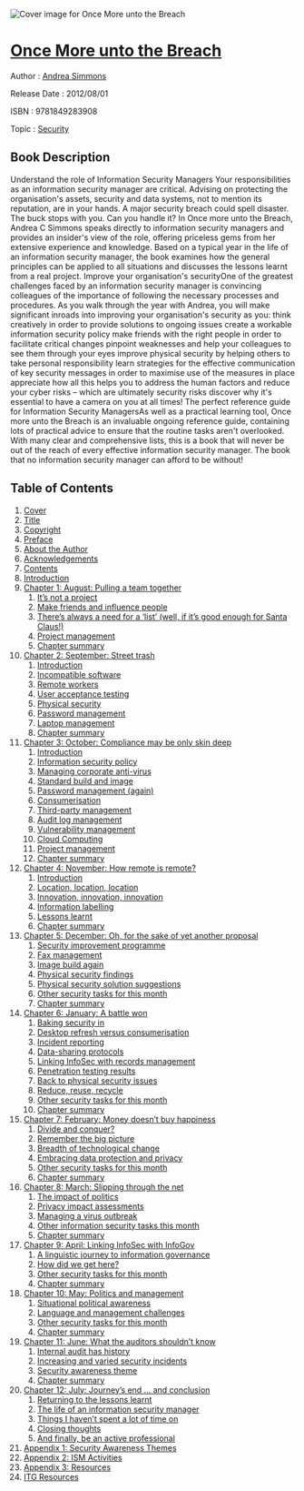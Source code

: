 ![Cover image for Once More unto the Breach](https://imgdetail.ebookreading.net/cover/cover/security/EB9781849283908.jpg)

[Once More unto the Breach](https://ebookreading.net/view/book/Once+More+unto+the+Breach-EB9781849283908_1.html "Once More unto the Breach")
====================================================================================================================

Author : [Andrea Simmons](https://ebookreading.net/search/author/Andrea+Simmons)

Release Date : 2012/08/01

ISBN : 9781849283908

Topic : [Security](https://ebookreading.net/search/category/security)

Book Description
-----------------

Understand the role of Information Security Managers
Your responsibilities as an information security manager are critical. Advising on protecting the organisation's assets, security and data systems, not to mention its reputation, are in your hands. A major security breach could spell disaster.
The buck stops with you. Can you handle it?
In Once more unto the Breach, Andrea C Simmons speaks directly to information security managers and provides an insider's view of the role, offering priceless gems from her extensive experience and knowledge. 
Based on a typical year in the life of an information security manager, the book examines how the general principles can be applied to all situations and discusses the lessons learnt from a real project.
Improve your organisation's securityOne of the greatest challenges faced by an information security manager is convincing colleagues of the importance of following the necessary processes and procedures. As you walk through the year with Andrea, you will make significant inroads into improving your organisation's security as you:
think creatively in order to provide solutions to ongoing issues create a workable information security policy make friends with the right people in order to facilitate critical changes pinpoint weaknesses and help your colleagues to see them through your eyes improve physical security by helping others to take personal responsibility learn strategies for the effective communication of key security messages in order to maximise use of the measures in place appreciate how all this helps you to address the human factors and reduce your cyber risks – which are ultimately security risks discover why it's essential to have a camera on you at all times! The perfect reference guide for Information Security ManagersAs well as a practical learning tool, Once more unto the Breach is an invaluable ongoing reference guide, containing lots of practical advice to ensure that the routine tasks aren't overlooked. With many clear and comprehensive lists, this is a book that will never be out of the reach of every effective information security manager.
The book that no information security manager can afford to be without!
              
Table of Contents
-----------------

1. [Cover](https://ebookreading.net/view/book/Once+More+unto+the+Breach-EB9781849283908_1.html)
1. [Title](https://ebookreading.net/view/book/Once+More+unto+the+Breach-EB9781849283908_3.html)
1. [Copyright](https://ebookreading.net/view/book/Once+More+unto+the+Breach-EB9781849283908_4.html)
1. [Preface](https://ebookreading.net/view/book/Once+More+unto+the+Breach-EB9781849283908_5.html#frontmattera)
1. [About the Author](https://ebookreading.net/view/book/Once+More+unto+the+Breach-EB9781849283908_6.html#frontmatterb)
1. [Acknowledgements](https://ebookreading.net/view/book/Once+More+unto+the+Breach-EB9781849283908_7.html#frontmatterc)
1. [Contents](https://ebookreading.net/view/book/Once+More+unto+the+Breach-EB9781849283908_8.html)
1. [Introduction](https://ebookreading.net/view/book/Once+More+unto+the+Breach-EB9781849283908_9.html#frontmatter01)
1. [Chapter 1: August: Pulling a team together](https://ebookreading.net/view/book/Once+More+unto+the+Breach-EB9781849283908_10.html#chapter01)
    1. [It’s not a project](https://ebookreading.net/view/book/Once+More+unto+the+Breach-EB9781849283908_10.html#chapter01section01)
    1. [Make friends and influence people](https://ebookreading.net/view/book/Once+More+unto+the+Breach-EB9781849283908_10.html#chapter01section02)
    1. [There’s always a need for a ‘list’ (well, if it’s good enough for Santa Claus!)](https://ebookreading.net/view/book/Once+More+unto+the+Breach-EB9781849283908_10.html#chapter01section03)
    1. [Project management](https://ebookreading.net/view/book/Once+More+unto+the+Breach-EB9781849283908_10.html#chapter01section04)
    1. [Chapter summary](https://ebookreading.net/view/book/Once+More+unto+the+Breach-EB9781849283908_10.html#chapter01section05)
1. [Chapter 2: September: Street trash](https://ebookreading.net/view/book/Once+More+unto+the+Breach-EB9781849283908_11.html#chapter02)
    1. [Introduction](https://ebookreading.net/view/book/Once+More+unto+the+Breach-EB9781849283908_11.html#chapter02section01)
    1. [Incompatible software](https://ebookreading.net/view/book/Once+More+unto+the+Breach-EB9781849283908_11.html#chapter02section02)
    1. [Remote workers](https://ebookreading.net/view/book/Once+More+unto+the+Breach-EB9781849283908_11.html#chapter02section03)
    1. [User acceptance testing](https://ebookreading.net/view/book/Once+More+unto+the+Breach-EB9781849283908_11.html#chapter02section04)
    1. [Physical security](https://ebookreading.net/view/book/Once+More+unto+the+Breach-EB9781849283908_11.html#chapter02section05)
    1. [Password management](https://ebookreading.net/view/book/Once+More+unto+the+Breach-EB9781849283908_11.html#chapter02section06)
    1. [Laptop management](https://ebookreading.net/view/book/Once+More+unto+the+Breach-EB9781849283908_11.html#chapter02section07)
    1. [Chapter summary](https://ebookreading.net/view/book/Once+More+unto+the+Breach-EB9781849283908_11.html#chapter02section08)
1. [Chapter 3: October: Compliance may be only skin deep](https://ebookreading.net/view/book/Once+More+unto+the+Breach-EB9781849283908_12.html#chapter03)
    1. [Introduction](https://ebookreading.net/view/book/Once+More+unto+the+Breach-EB9781849283908_12.html#chapter03section01)
    1. [Information security policy](https://ebookreading.net/view/book/Once+More+unto+the+Breach-EB9781849283908_12.html#chapter03section02)
    1. [Managing corporate anti-virus](https://ebookreading.net/view/book/Once+More+unto+the+Breach-EB9781849283908_12.html#chapter03section03)
    1. [Standard build and image](https://ebookreading.net/view/book/Once+More+unto+the+Breach-EB9781849283908_12.html#chapter03section04)
    1. [Password management (again)](https://ebookreading.net/view/book/Once+More+unto+the+Breach-EB9781849283908_12.html#chapter03section05)
    1. [Consumerisation](https://ebookreading.net/view/book/Once+More+unto+the+Breach-EB9781849283908_12.html#chapter03section06)
    1. [Third-party management](https://ebookreading.net/view/book/Once+More+unto+the+Breach-EB9781849283908_12.html#chapter03section07)
    1. [Audit log management](https://ebookreading.net/view/book/Once+More+unto+the+Breach-EB9781849283908_12.html#chapter03section08)
    1. [Vulnerability management](https://ebookreading.net/view/book/Once+More+unto+the+Breach-EB9781849283908_12.html#chapter03section09)
    1. [Cloud Computing](https://ebookreading.net/view/book/Once+More+unto+the+Breach-EB9781849283908_12.html#chapter03section10)
    1. [Project management](https://ebookreading.net/view/book/Once+More+unto+the+Breach-EB9781849283908_12.html#chapter03section11)
    1. [Chapter summary](https://ebookreading.net/view/book/Once+More+unto+the+Breach-EB9781849283908_12.html#chapter03section12)
1. [Chapter 4: November: How remote is remote?](https://ebookreading.net/view/book/Once+More+unto+the+Breach-EB9781849283908_13.html#chapter04)
    1. [Introduction](https://ebookreading.net/view/book/Once+More+unto+the+Breach-EB9781849283908_13.html#chapter04section01)
    1. [Location, location, location](https://ebookreading.net/view/book/Once+More+unto+the+Breach-EB9781849283908_13.html#chapter04section02)
    1. [Innovation, innovation, innovation](https://ebookreading.net/view/book/Once+More+unto+the+Breach-EB9781849283908_13.html#chapter04section03)
    1. [Information labelling](https://ebookreading.net/view/book/Once+More+unto+the+Breach-EB9781849283908_13.html#chapter04section04)
    1. [Lessons learnt](https://ebookreading.net/view/book/Once+More+unto+the+Breach-EB9781849283908_13.html#chapter04section05)
    1. [Chapter summary](https://ebookreading.net/view/book/Once+More+unto+the+Breach-EB9781849283908_13.html#chapter04section06)
1. [Chapter 5: December: Oh, for the sake of yet another proposal](https://ebookreading.net/view/book/Once+More+unto+the+Breach-EB9781849283908_14.html#chapter05)
    1. [Security improvement programme](https://ebookreading.net/view/book/Once+More+unto+the+Breach-EB9781849283908_14.html#chapter05section01)
    1. [Fax management](https://ebookreading.net/view/book/Once+More+unto+the+Breach-EB9781849283908_14.html#chapter05section02)
    1. [Image build again](https://ebookreading.net/view/book/Once+More+unto+the+Breach-EB9781849283908_14.html#chapter05section03)
    1. [Physical security findings](https://ebookreading.net/view/book/Once+More+unto+the+Breach-EB9781849283908_14.html#chapter05section04)
    1. [Physical security solution suggestions](https://ebookreading.net/view/book/Once+More+unto+the+Breach-EB9781849283908_14.html#chapter05section05)
    1. [Other security tasks for this month](https://ebookreading.net/view/book/Once+More+unto+the+Breach-EB9781849283908_14.html#chapter05section06)
    1. [Chapter summary](https://ebookreading.net/view/book/Once+More+unto+the+Breach-EB9781849283908_14.html#chapter05section07)
1. [Chapter 6: January: A battle won](https://ebookreading.net/view/book/Once+More+unto+the+Breach-EB9781849283908_16.html#chapter06)
    1. [Baking security in](https://ebookreading.net/view/book/Once+More+unto+the+Breach-EB9781849283908_16.html#chapter06section01)
    1. [Desktop refresh versus consumerisation](https://ebookreading.net/view/book/Once+More+unto+the+Breach-EB9781849283908_16.html#chapter06section02)
    1. [Incident reporting](https://ebookreading.net/view/book/Once+More+unto+the+Breach-EB9781849283908_16.html#chapter06section03)
    1. [Data-sharing protocols](https://ebookreading.net/view/book/Once+More+unto+the+Breach-EB9781849283908_16.html#chapter06section04)
    1. [Linking InfoSec with records management](https://ebookreading.net/view/book/Once+More+unto+the+Breach-EB9781849283908_16.html#chapter06section05)
    1. [Penetration testing results](https://ebookreading.net/view/book/Once+More+unto+the+Breach-EB9781849283908_16.html#chapter06section06)
    1. [Back to physical security issues](https://ebookreading.net/view/book/Once+More+unto+the+Breach-EB9781849283908_16.html#chapter06section07)
    1. [Reduce, reuse, recycle](https://ebookreading.net/view/book/Once+More+unto+the+Breach-EB9781849283908_16.html#chapter06section08)
    1. [Other security tasks for this month](https://ebookreading.net/view/book/Once+More+unto+the+Breach-EB9781849283908_16.html#chapter06section09)
    1. [Chapter summary](https://ebookreading.net/view/book/Once+More+unto+the+Breach-EB9781849283908_16.html#chapter06section10)
1. [Chapter 7: February: Money doesn’t buy happiness](https://ebookreading.net/view/book/Once+More+unto+the+Breach-EB9781849283908_0.html#chapter07)
    1. [Divide and conquer?](https://ebookreading.net/view/book/Once+More+unto+the+Breach-EB9781849283908_0.html#chapter07section01)
    1. [Remember the big picture](https://ebookreading.net/view/book/Once+More+unto+the+Breach-EB9781849283908_0.html#chapter07section02)
    1. [Breadth of technological change](https://ebookreading.net/view/book/Once+More+unto+the+Breach-EB9781849283908_0.html#chapter07section03)
    1. [Embracing data protection and privacy](https://ebookreading.net/view/book/Once+More+unto+the+Breach-EB9781849283908_0.html#chapter07section04)
    1. [Other security tasks for this month](https://ebookreading.net/view/book/Once+More+unto+the+Breach-EB9781849283908_0.html#chapter07section05)
    1. [Chapter summary](https://ebookreading.net/view/book/Once+More+unto+the+Breach-EB9781849283908_0.html#chapter07section06)
1. [Chapter 8: March: Slipping through the net](https://ebookreading.net/view/book/Once+More+unto+the+Breach-EB9781849283908_18.html#chapter08)
    1. [The impact of politics](https://ebookreading.net/view/book/Once+More+unto+the+Breach-EB9781849283908_18.html#chapter08section01)
    1. [Privacy impact assessments](https://ebookreading.net/view/book/Once+More+unto+the+Breach-EB9781849283908_18.html#chapter08section02)
    1. [Managing a virus outbreak](https://ebookreading.net/view/book/Once+More+unto+the+Breach-EB9781849283908_18.html#chapter08section03)
    1. [Other information security tasks this month](https://ebookreading.net/view/book/Once+More+unto+the+Breach-EB9781849283908_18.html#chapter08section04)
    1. [Chapter summary](https://ebookreading.net/view/book/Once+More+unto+the+Breach-EB9781849283908_18.html#chapter08section05)
1. [Chapter 9: April: Linking InfoSec with InfoGov](https://ebookreading.net/view/book/Once+More+unto+the+Breach-EB9781849283908_19.html#chapter09)
    1. [A linguistic journey to information governance](https://ebookreading.net/view/book/Once+More+unto+the+Breach-EB9781849283908_19.html#chapter09section01)
    1. [How did we get here?](https://ebookreading.net/view/book/Once+More+unto+the+Breach-EB9781849283908_19.html#chapter09section02)
    1. [Other security tasks for this month](https://ebookreading.net/view/book/Once+More+unto+the+Breach-EB9781849283908_19.html#chapter09section03)
    1. [Chapter summary](https://ebookreading.net/view/book/Once+More+unto+the+Breach-EB9781849283908_19.html#chapter09section04)
1. [Chapter 10: May: Politics and management](https://ebookreading.net/view/book/Once+More+unto+the+Breach-EB9781849283908_0.html#chapter10)
    1. [Situational political awareness](https://ebookreading.net/view/book/Once+More+unto+the+Breach-EB9781849283908_0.html#chapter10section01)
    1. [Language and management challenges](https://ebookreading.net/view/book/Once+More+unto+the+Breach-EB9781849283908_0.html#chapter10section02)
    1. [Other security tasks for this month](https://ebookreading.net/view/book/Once+More+unto+the+Breach-EB9781849283908_0.html#chapter10section03)
    1. [Chapter summary](https://ebookreading.net/view/book/Once+More+unto+the+Breach-EB9781849283908_0.html#chapter10section04)
1. [Chapter 11: June: What the auditors shouldn’t know](https://ebookreading.net/view/book/Once+More+unto+the+Breach-EB9781849283908_20.html#chapter11)
    1. [Internal audit has history](https://ebookreading.net/view/book/Once+More+unto+the+Breach-EB9781849283908_20.html#chapter11section01)
    1. [Increasing and varied security incidents](https://ebookreading.net/view/book/Once+More+unto+the+Breach-EB9781849283908_20.html#chapter11section02)
    1. [Security awareness theme](https://ebookreading.net/view/book/Once+More+unto+the+Breach-EB9781849283908_20.html#chapter11section03)
    1. [Chapter summary](https://ebookreading.net/view/book/Once+More+unto+the+Breach-EB9781849283908_20.html#chapter11section04)
1. [Chapter 12: July: Journey’s end … and conclusion](https://ebookreading.net/view/book/Once+More+unto+the+Breach-EB9781849283908_21.html#chapter12)
    1. [Returning to the lessons learnt](https://ebookreading.net/view/book/Once+More+unto+the+Breach-EB9781849283908_21.html#chapter12section01)
    1. [The life of an information security manager](https://ebookreading.net/view/book/Once+More+unto+the+Breach-EB9781849283908_21.html#chapter12section02)
    1. [Things I haven’t spent a lot of time on](https://ebookreading.net/view/book/Once+More+unto+the+Breach-EB9781849283908_21.html#chapter12section03)
    1. [Closing thoughts](https://ebookreading.net/view/book/Once+More+unto+the+Breach-EB9781849283908_21.html#chapter12section04)
    1. [And finally, be an active professional](https://ebookreading.net/view/book/Once+More+unto+the+Breach-EB9781849283908_21.html#chapter12section05)
1. [Appendix 1: Security Awareness Themes](https://ebookreading.net/view/book/Once+More+unto+the+Breach-EB9781849283908_22.html#backmatter01)
1. [Appendix 2: ISM Activities](https://ebookreading.net/view/book/Once+More+unto+the+Breach-EB9781849283908_23.html#backmatter02)
1. [Appendix 3: Resources](https://ebookreading.net/view/book/Once+More+unto+the+Breach-EB9781849283908_24.html#backmatter03)
1. [ITG Resources](https://ebookreading.net/view/book/Once+More+unto+the+Breach-EB9781849283908_25.html#backmatter04)
